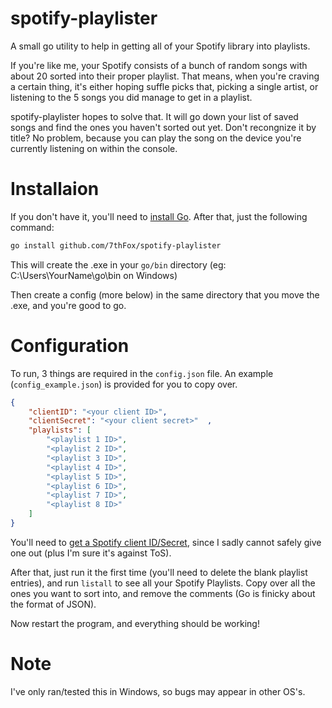 # spotify-playlister
A small go utility to help in getting all of your Spotify library into playlists.

If you're like me, your Spotify consists of a bunch of random songs with about 20 sorted into their proper playlist.
That means, when you're craving a certain thing, it's either hoping suffle picks that, picking a single artist, or listening to the 5 songs you did manage to get in a playlist.

spotify-playlister hopes to solve that. It will go down your list of saved songs and find the ones you haven't sorted out yet. 
Don't recongnize it by title? No problem, because you can play the song on the device you're currently listening on within the console.

# Installaion

If you don't have it, you'll need to [install Go](https://golang.org/doc/install). After that, just the following command:

```bash
go install github.com/7thFox/spotify-playlister
```

This will create the .exe in your `go/bin` directory (eg: C:\Users\YourName\go\bin on Windows)

Then create a config (more below) in the same directory that you move the .exe, and you're good to go.

# Configuration

To run, 3 things are required in the `config.json` file. An example (`config_example.json`) is provided for you to copy over.

```json
{	
    "clientID": "<your client ID>",
    "clientSecret": "<your client secret>"	,
    "playlists": [
		"<playlist 1 ID>",
		"<playlist 2 ID>",
		"<playlist 3 ID>",
		"<playlist 4 ID>", 
		"<playlist 5 ID>", 
		"<playlist 6 ID>", 
		"<playlist 7 ID>", 
        "<playlist 8 ID>"
    ]
}
```

You'll need to [get a Spotify client ID/Secret](https://developer.spotify.com/my-applications/.), since I sadly cannot safely give one out (plus I'm sure it's against ToS).

After that, just run it the first time (you'll need to delete the blank playlist entries), and run `listall` to see all your Spotify Playlists.
Copy over all the ones you want to sort into, and remove the comments (Go is finicky about the format of JSON).

Now restart the program, and everything should be working!

# Note

I've only ran/tested this in Windows, so bugs may appear in other OS's.
